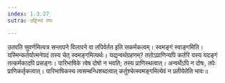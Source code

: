 ```yaml
---
index: 1.3.27
sutra: उद्विभ्यां तपः

---
```

 उतपति सुवर्णमित्यत्र सन्तापने विलापने वा तपिर्वर्तत इति सकर्मकत्वम्। स्वमङ्गं स्वाङ्गमिति। यस्मिन्कर्तर्यात्मनेपदं तस्य चेत् स्वमङ्गमित्यर्थः। यद्यन्वर्थग्रहणम्? ततोऽप्राणिन्यपि कर्तरि यस्य यदङ्गं तत्कर्मकादपि प्रसङ्गः। पारिभाषिके त्वेष दोषो न भवति; तस्य प्राणिस्थत्वात्। अन्वर्थेऽपि न दोषः, तपेः प्राणिकर्तृकत्वात्। पारिभाषिकस्य त्वसम्बन्धिशब्दत्वात् कर्तुश्चेत्स्वमङ्गमित्येवं न प्रतीयेतेति भावः॥